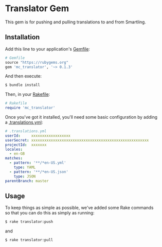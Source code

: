 # Translator Gem

This gem is for pushing and pulling translations to and from Smartling.

## Installation

Add this line to your application's [Gemfile](https://github.com/yankaindustries/masterclass/blob/i18n/mc_translator/Gemfile#L188):

```ruby
# Gemfile
source "https://rubygems.org"
gem 'mc_translator', '~> 0.1.3'
```

And then execute:

```zsh
$ bundle install
```

Then, in your [Rakefile](https://github.com/yankaindustries/masterclass/blob/i18n/mc_translator/Rakefile#L8):

```rb
# Rakefile
require 'mc_translator'
```

Once you've got it installed, you'll need some basic configuration by adding a [.translations.yml](https://github.com/yankaindustries/masterclass/blob/i18n/mc_translator/.translator.yml):

```yaml
# .translations.yml
userId:     xxxxxxxxxxxxxxxxxx
userSecret: xxxxxxxxxxxxxxxxxxxxxxxxxxxxxxxxxxxxxxxxxxxxxxxxxxxxxx
projectId:  xxxxxxx
locales:
  - en-GB
matches:
  - pattern: '**/*en-US.yml'
    type: YAML
  - pattern: '**/*en-US.json'
    type: JSON
parentBranch: master
```

## Usage

To keep things as simple as possible, we've added some Rake commands so that you can do this as simply as running:

```zsh
$ rake translator:push
```

and 

```zsh
$ rake translator:pull
```
